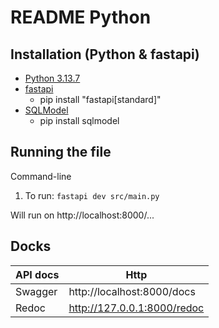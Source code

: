# README Python

## Installation (Python & fastapi)
- [Python 3.13.7](https://www.python.org/downloads/)
- [fastapi](https://fastapi.tiangolo.com/#create-it)
    - pip install "fastapi[standard]"
- [SQLModel](https://sqlmodel.tiangolo.com/)
    - pip install sqlmodel

## Running the file
Command-line
1. To run: `fastapi dev src/main.py`

Will run on http://localhost:8000/...

## Docks
| API docs    | Http |
| -------- | -------|
|Swagger | http://localhost:8000/docs |
|Redoc | http://127.0.0.1:8000/redoc |